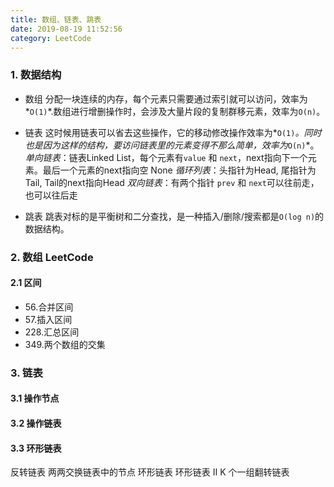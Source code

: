```yaml
---
title: 数组、链表、跳表
date: 2019-08-19 11:52:56
category: LeetCode
---
```

### 1. 数据结构
- 数组
分配一块连续的内存，每个元素只需要通过索引就可以访问，效率为*`O(1)`*.数组进行增删操作时，会涉及大量片段的复制群移元素，效率为`O(n)`。

- 链表
这时候用链表可以省去这些操作，它的移动修改操作效率为*`O(1)`*。同时也是因为这样的结构，要访问链表里的元素变得不那么简单，效率为*`O(n)`*。
*单向链表*：链表Linked List，每个元素有`value` 和 `next`，next指向下一个元素。最后一个元素的next指向空 None
*循环列表*：头指针为Head, 尾指针为Tail, Tail的next指向Head
*双向链表*：有两个指针 `prev` 和 `next`可以往前走，也可以往后走

- 跳表
跳表对标的是平衡树和二分查找，是一种插入/删除/搜索都是`O(log n)`的数据结构。



### 2. 数组 LeetCode
#### 2.1 区间
- 56.合并区间
- 57.插入区间
- 228.汇总区间
- 349.两个数组的交集


### 3. 链表
#### 3.1 操作节点
#### 3.2 操作链表
#### 3.3 环形链表
反转链表
两两交换链表中的节点
环形链表
环形链表 II
K 个一组翻转链表